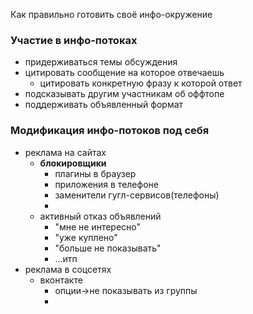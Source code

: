 Как правильно готовить своё инфо-окружение
### Участие в инфо-потоках
- придерживаться темы обсуждения
- цитировать сообщение на которое отвечаешь
  - цитировать конкретную фразу к которой ответ
- подсказывать другим участникам об оффтопе
- поддерживать объявленный формат

### Модификация инфо-потоков под себя
   - реклама на сайтах
     - **блокировщики**
         - плагины в браузер
         - приложения в телефоне
         - заменители гугл-сервисов(телефоны)
         - 
     - активный отказ объявлений
         - "мне не интересно"
         - "уже куплено" 
         - "больше не показывать"
         - ...итп
   - реклама в соцсетях
       - вконтакте
           - опции->не показывать из группы
           - 
  